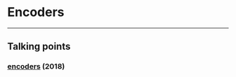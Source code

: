 # Encoders

---

## Talking points

### [encoders](https://www.digikey.com/products/en/sensors-transducers/encoders/507) (2018)